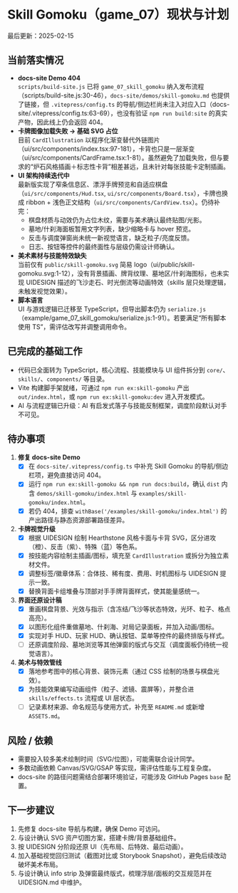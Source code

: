 # Skill Gomoku（game_07）现状与计划

最后更新：2025-02-15

## 当前落实情况
- **docs-site Demo 404**  
  `scripts/build-site.js` 已将 `game_07_skill_gomoku` 纳入发布流程（scripts/build-site.js:30-46），`docs-site/demos/skill-gomoku.md` 也提供了链接，但 `.vitepress/config.ts` 的导航/侧边栏尚未注入对应入口（docs-site/.vitepress/config.ts:63-69），也没有验证 `npm run build:site` 的真实产物，因此线上仍会返回 404。
- **卡牌图像加载失败 → 基础 SVG 占位**  
  目前 `CardIllustration` 以程序化渐变替代外链图片（ui/src/components/index.tsx:97-181），卡背也只是一层渐变（ui/src/components/CardFrame.tsx:1-81）。虽然避免了加载失败，但与要求的“炉石风格插画＋标志性卡背”相差甚远，且未针对每张技能卡定制插画。
- **UI 架构持续迭代中**  
  最新版实现了窄条信息区、漂浮手牌预览和自适应棋盘（`ui/src/components/Hud.tsx`, `ui/src/components/Board.tsx`），卡牌也换成 ribbon + 浅色正文结构（`ui/src/components/CardView.tsx`）。仍待补完：  
  - 棋盘材质与动效仍为占位木纹，需要与美术确认最终贴图/光影。  
  - 墓地/什刹海面板暂用文字列表，缺少缩略卡与 hover 预览。  
  - 反击与调度弹窗尚未统一新视觉语言，缺乏粒子/亮度反馈。  
  - 日志、按钮等控件的最终面性与层级仍需设计师确认。
- **美术素材与技能特效缺失**  
  当前仅有 `public/skill-gomoku.svg` 简易 logo（ui/public/skill-gomoku.svg:1-12），没有背景插画、牌背纹理、墓地区/什刹海图标，也未实现 UIDESIGN 描述的飞沙走石、时光倒流等动画特效（skills 层只处理逻辑，未触发视觉效果）。
- **脚本语言**  
  UI 与游戏逻辑已迁移至 TypeScript，但导出脚本仍为 `serialize.js`（example/game_07_skill_gomoku/serialize.js:1-91）。若要满足“所有脚本使用 TS”，需评估改写并调整调用命令。

## 已完成的基础工作
- 代码已全面转为 TypeScript，核心流程、技能模块与 UI 组件拆分到 `core/`、`skills/`、`components/` 等目录。
- Vite 构建脚手架就绪，可通过 `npm run ex:skill-gomoku` 产出 `out/index.html`，或 `npm run ex:skill-gomoku:dev` 进入开发模式。
- AI 与流程逻辑已升级：AI 有启发式落子与技能反制框架，调度阶段默认对手不可见。

## 待办事项
1. **修复 docs-site Demo**
   - [x] 在 `docs-site/.vitepress/config.ts` 中补充 Skill Gomoku 的导航/侧边栏项，避免直接访问 404。
   - [x] 运行 `npm run ex:skill-gomoku && npm run docs:build`，确认 `dist` 内含 `demos/skill-gomoku/index.html` 与 `examples/skill-gomoku/index.html`。
   - [x] 若仍 404，排查 `withBase('/examples/skill-gomoku/index.html')` 的产出路径与静态资源部署路径差异。

2. **卡牌视觉升级**
   - [x] 根据 UIDESIGN 绘制 Hearthstone 风格卡面与卡背 SVG，区分进攻（橙）、反击（紫）、特殊（蓝）等色系。
   - [x] 按技能内容绘制主插画/图标，填充至 `CardIllustration` 或拆分为独立素材文件。
   - [x] 调整标签/徽章体系：合体技、稀有度、费用、时机图标与 UIDESIGN 提示一致。
   - [x] 替换背面卡组堆叠与顶部对手手牌背面样式，使其能量感统一。

3. **界面还原设计稿**
   - [x] 重画棋盘背景、光效与指示（含冻结/飞沙等状态特效，光环、粒子、格点高亮）。
   - [x] 以图形化组件重做墓地、什刹海、对局记录面板，并加入动画/图标。
   - [x] 实现对手 HUD、玩家 HUD、确认按钮、菜单等控件的最终排版与样式。
   - [ ] 还原调度阶段、墓地浏览等其他弹窗的版式与交互（调度面板仍待统一视觉语言）。

4. **美术与特效管线**
   - [x] 落地参考图中的核心背景、装饰元素（通过 CSS 绘制的场景与棋盘光效）。
   - [x] 为技能效果编写动画组件（粒子、滤镜、震屏等），并整合进 `skills/effects.ts` 流程或 UI 层状态。
   - [ ] 记录素材来源、命名规范与使用方式，补充至 `README.md` 或新增 `ASSETS.md`。

## 风险 / 依赖
- 需要投入较多美术绘制时间（SVG/位图），可能需联合设计同学。
- 多数动画依赖 Canvas/SVG/GSAP 等实现，需评估性能与工程复杂度。
- docs-site 的路径问题需结合部署环境验证，可能涉及 GitHub Pages `base` 配置。

## 下一步建议
1. 先修复 docs-site 导航与构建，确保 Demo 可访问。
2. 与设计确认 SVG 资产切图方案，搭建卡牌/背景基础组件。
3. 按 UIDESIGN 分阶段还原 UI（先布局、后特效、最后动画）。
4. 加入基础视觉回归测试（截图对比或 Storybook Snapshot），避免后续改动破坏美术布局。
5. 与设计确认 info strip 及弹窗最终版式，梳理浮层/面板的交互规范并在 UIDESIGN.md 中维护。
